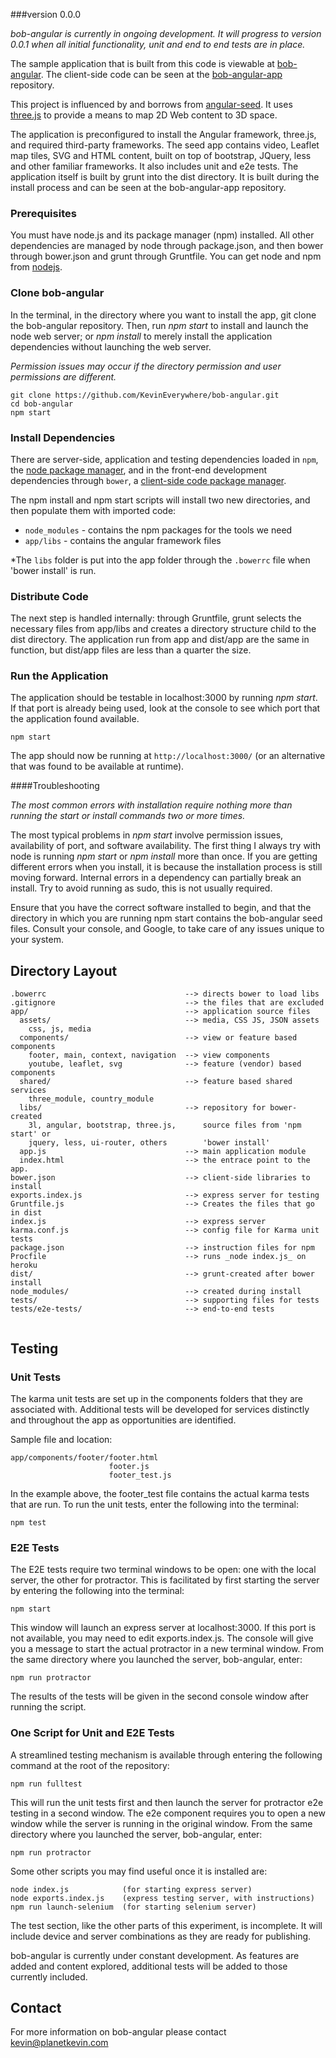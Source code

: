 ###version 0.0.0

*bob-angular is currently in ongoing development. It will progress to version 0.0.1 when all initial functionality, unit and end to end tests are in place.*

The sample application that is built from this code is viewable at 
[bob-angular](http://bob-angular.herokuapp.com/). The client-side
code can be seen at the [bob-angular-app](https://github.com/KevinEverywhere/bob-angular-app)
repository.

This project is influenced by and borrows from [angular-seed](https://github.com/angular/angular-seed). It uses [three.js](http://threejs.org/) to provide a means to map 2D Web content to 3D space. 

The application is preconfigured to install the Angular framework, three.js, and required third-party frameworks. The seed app contains video, Leaflet map tiles, SVG and HTML content, built on top of bootstrap, JQuery, less and other familiar frameworks. It also includes unit and e2e tests. The application itself is built by grunt into the dist directory. It is built during the install process and can be seen at the bob-angular-app repository.

### Prerequisites

You must have node.js and its package manager (npm) installed. All other dependencies
are managed by node through package.json, and then bower through bower.json and grunt
through Gruntfile. You can get node and npm from [nodejs](http://nodejs.org/).

### Clone bob-angular

In the terminal, in the directory where you want to install the app, git clone the 
bob-angular repository. Then, run *npm start* to install and launch the node 
web server; or *npm install* to merely install the application dependencies without
launching the web server. 

*Permission issues may occur if the directory permission and user permissions are different.*

```
git clone https://github.com/KevinEverywhere/bob-angular.git
cd bob-angular
npm start 
```

### Install Dependencies

There are server-side, application and testing dependencies loaded in  `npm`, 
the [node package manager][npm], and in the front-end development dependencies
through `bower`, a [client-side code package manager][bower].

The npm install and npm start scripts will install two new directories, 
and then populate them with imported code:

* `node_modules` - contains the npm packages for the tools we need
* `app/libs` - contains the angular framework files

*The `libs` folder is put into the app folder  through the `.bowerrc` file when 
'bower install' is run.

### Distribute Code

The next step is handled internally: through Gruntfile, grunt selects the 
necessary files from app/libs and creates a directory structure child to the 
dist directory. The application run from app and dist/app are the same in 
function, but dist/app files are less than a quarter the size.

### Run the Application

The application should be testable in localhost:3000 by running _npm start_. 
If that port is already being used, look at the console to see which port 
that the application found available.

```
npm start
```

The app should now be running at <code>http://localhost:3000/</code> (or an alternative that was found to be available at runtime).

####Troubleshooting

_The most common errors with installation require nothing more than running the start or install commands two or more times._ 

The most typical problems in _npm start_ involve permission issues, availability of port, and software availability. The first thing I always try with node is running _npm start_ or _npm install_ more than once. If you are getting different errors when you install, it is because the installation process is still moving forward. Internal errors in a dependency can partially break an install. Try to avoid running as sudo, this is not usually required.

Ensure that you have the correct software installed to begin, and that the directory in which you are running npm start contains the bob-angular seed files. Consult your console, and Google, to take care of any issues unique to your system.

## Directory Layout

```
.bowerrc                               --> directs bower to load libs
.gitignore                             --> the files that are excluded
app/                                   --> application source files
  assets/                              --> media, CSS JS, JSON assets
    css, js, media
  components/                          --> view or feature based components
    footer, main, context, navigation  --> view components
    youtube, leaflet, svg              --> feature (vendor) based components
  shared/                              --> feature based shared services
    three_module, country_module        
  libs/                                --> repository for bower-created 
    3l, angular, bootstrap, three.js,      source files from 'npm start' or  
    jquery, less, ui-router, others        'bower install' 
  app.js                               --> main application module
  index.html                           --> the entrace point to the app.
bower.json                             --> client-side libraries to install
exports.index.js                       --> express server for testing
Gruntfile.js                           --> Creates the files that go in dist
index.js                               --> express server 
karma.conf.js                          --> config file for Karma unit tests 
package.json                           --> instruction files for npm 
Procfile                               --> runs _node index.js_ on heroku
dist/                                  --> grunt-created after bower install
node_modules/                          --> created during install
tests/                                 --> supporting files for tests 
tests/e2e-tests/                       --> end-to-end tests


```

## Testing

### Unit Tests

The karma unit tests are set up in the components folders that they are associated with. Additional tests will be developed for services distinctly and throughout the app as opportunities are identified.

Sample file and location:

```
app/components/footer/footer.html
                      footer.js
                      footer_test.js
```

In the example above, the footer_test file contains the actual karma tests that are run.  To run the unit tests, enter the following into the terminal:

```
npm test
```

### E2E Tests                      

The E2E tests require two terminal windows to be open: one with the local server, the other for protractor. This is facilitated by first starting the server by entering the following into the terminal:

```
npm start
```
This window will launch an express server at localhost:3000. If this port is not available, you may need to edit exports.index.js. The console will give you a message to start the actual protractor in a new terminal window. From the same directory where you launched the server, bob-angular, enter:

```
npm run protractor
```

The results of the tests will be given in the second console window after running the script.

### One Script for Unit and E2E Tests

A streamlined testing mechanism is available through entering the following command at the root of the repository:

```
npm run fulltest
```
This will run the unit tests first and then launch the server for protractor e2e testing in a second window. The e2e component requires you to open a new window while the server is running in the original window. From the same directory where you launched the server, bob-angular, enter:

```
npm run protractor
```
Some other scripts you may find useful once it is installed are:

```
node index.js            (for starting express server)
node exports.index.js    (express testing server, with instructions)
npm run launch-selenium  (for starting selenium server)

```

The test section, like the other parts of this experiment, is incomplete. It will include device and server combinations as they are ready for publishing.

bob-angular is currently under constant development. As features are added and content explored, additional tests will be added to those currently included.

## Contact

For more information on bob-angular please contact kevin@planetkevin.com

[angular]: http://angularjs.org/
[three]: http://threejs.org/
[express]: http://expressjs.com/
[git]: http://git-scm.com/
[grunt]: http://gruntjs.com/
[bower]: http://bower.io
[npm]: https://www.npmjs.org/
[node]: http://nodejs.org
[less]: http://lesscss.org/
[leaflet]:http://leafletjs.com/
[protractor]: https://github.com/angular/protractor
[jasmine]: http://jasmine.github.io
[karma]: http://karma-runner.github.io
[travis]: https://travis-ci.org/


